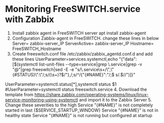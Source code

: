 # Monitoring FreeSWITCH.service with Zabbix
1. Install zabbix agent in FreeSWITCH server
apt install zabbix-agent
2. Configuration Zabbix-agent in FreeSWITCH.
change these lines in below 
Server= zabbix-server_IP
ServerActive= zabbix-server_IP
Hostname= FreeSWITCH_Hostname
3. Create freeswitch.conf file /etc/zabbix/zabbix_agentd.conf.d and add these lines
UserParameter=services.systemctl,echo "{\"data\":[$(systemctl list-unit-files --type=service|grep \.service|grep -v "@"|grep freeswitch|sed -E -e "s/\.service\s+/\",\"{#STATUS}\":\"/;s/(\s+)?$/\"},/;s/^/{\"{#NAME}\":\"/;$ s/.$//")]}"

UserParameter=systemctl.status[*],systemctl status $1
#UserParameter=systemctl status freeswitch.service
4. Download the template from https://share.zabbix.com/operating-systems/linux/linux-service-monitoring-using-systemctl and import it to the Zabbix Server
5. Change these severities to the high 
 Service "{#NAME}" is not completely started in last {$SERVICE_STARTUP_WINDOW}
 Service "{#NAME}" is not in healthy state
 Service "{#NAME}" is not running but configured at startup
